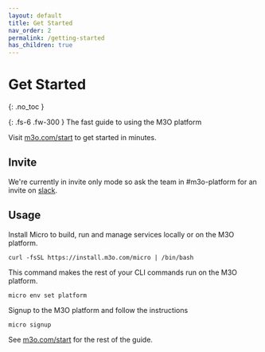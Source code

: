 ```yaml
---
layout: default
title: Get Started
nav_order: 2
permalink: /getting-started
has_children: true
---
```


# Get Started
{: .no_toc }

{: .fs-6 .fw-300 }
The fast guide to using the M3O platform

Visit [m3o.com/start](https://m3o.com/start) to get started in minutes.

## Invite

We're currently in invite only mode so ask the team in #m3o-platform for an invite on [slack](https://slack.m3o.com).

## Usage


Install Micro to build, run and manage services locally or on the M3O platform.

```
curl -fsSL https://install.m3o.com/micro | /bin/bash
```

This command makes the rest of your CLI commands run on the M3O platform.

```
micro env set platform
```

Signup to the M3O platform and follow the instructions

```
micro signup
```

See [m3o.com/start](https://m3o.com/start) for the rest of the guide.